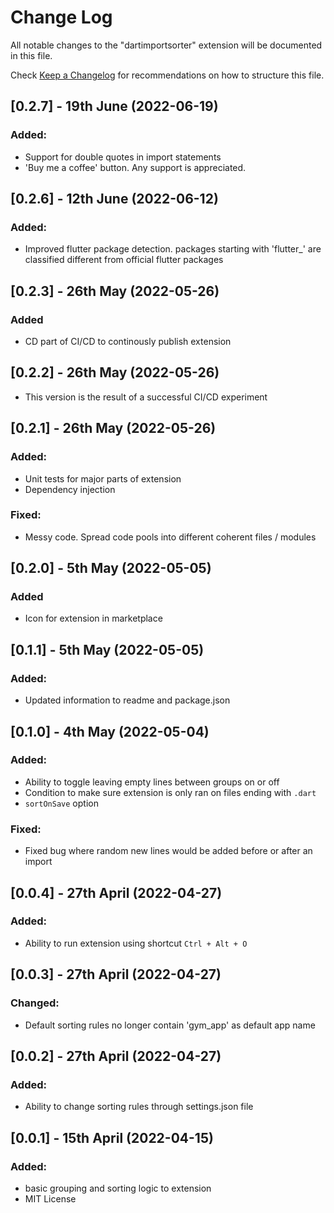 # Change Log

All notable changes to the "dartimportsorter" extension will be documented in this file.

Check [Keep a Changelog](http://keepachangelog.com/) for recommendations on how to structure this file.


## [0.2.7] - 19th June (2022-06-19)
### Added:
-   Support for double quotes in import statements
-   'Buy me a coffee' button. Any support is appreciated.


## [0.2.6] - 12th June (2022-06-12)
### Added:
-   Improved flutter package detection. packages starting with 'flutter_' are classified different from official flutter packages

## [0.2.3] - 26th May (2022-05-26)

### Added
-   CD part of CI/CD to continously publish extension

## [0.2.2] - 26th May (2022-05-26)
- This version is the result of a successful CI/CD experiment

## [0.2.1] - 26th May (2022-05-26)

### Added:
-   Unit tests for major parts of extension
-   Dependency injection

### Fixed:
- Messy code. Spread code pools into different coherent files / modules

## [0.2.0] - 5th May (2022-05-05)

### Added

-   Icon for extension in marketplace

## [0.1.1] - 5th May (2022-05-05)

### Added:

-   Updated information to readme and package.json

## [0.1.0] - 4th May (2022-05-04)

### Added:

-   Ability to toggle leaving empty lines between groups on or off
-   Condition to make sure extension is only ran on files ending with `.dart`
-   `sortOnSave` option

### Fixed:

-   Fixed bug where random new lines would be added before or after an import

## [0.0.4] - 27th April (2022-04-27)

### Added:

-   Ability to run extension using shortcut `Ctrl + Alt + O`

## [0.0.3] - 27th April (2022-04-27)

### Changed:

-   Default sorting rules no longer contain 'gym_app' as default app name

## [0.0.2] - 27th April (2022-04-27)

### Added:

-   Ability to change sorting rules through settings.json file

## [0.0.1] - 15th April (2022-04-15)

### Added:

-   basic grouping and sorting logic to extension
-   MIT License
